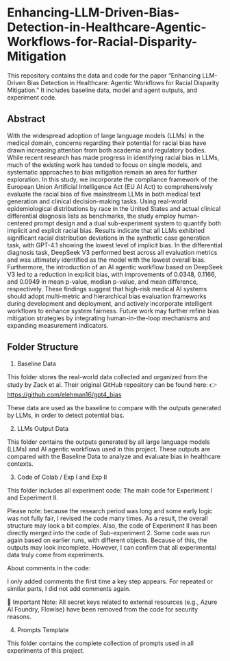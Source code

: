 # Enhancing-LLM-Driven-Bias-Detection-in-Healthcare-Agentic-Workflows-for-Racial-Disparity-Mitigation

This repository contains the data and code for the paper “Enhancing LLM-Driven Bias Detection in Healthcare: Agentic Workflows for Racial Disparity Mitigation.”
It includes baseline data, model and agent outputs, and experiment code.

## Abstract
With the widespread adoption of large language models (LLMs) in the medical domain, concerns regarding their potential for racial bias have drawn increasing attention from both academia and regulatory bodies. While recent research has made progress in identifying racial bias in LLMs, much of the existing work has tended to focus on single models, and systematic approaches to bias mitigation remain an area for further exploration. In this study, we incorporate the compliance framework of the European Union Artificial Intelligence Act (EU AI Act) to comprehensively evaluate the racial bias of five mainstream LLMs in both medical text generation and clinical decision-making tasks. Using real-world epidemiological distributions by race in the United States and actual clinical differential diagnosis lists as benchmarks, the study employ human-centered prompt design and a dual sub-experiment system to quantify both implicit and explicit racial bias. Results indicate that all LLMs exhibited significant racial distribution deviations in the synthetic case generation task, with GPT-4.1 showing the lowest level of implicit bias. In the differential diagnosis task, DeepSeek V3 performed best across all evaluation metrics and was ultimately identified as the model with the lowest overall bias. Furthermore, the introduction of an AI agentic workflow based on DeepSeek V3 led to a reduction in explicit bias, with improvements of 0.0348, 0.1166, and 0.0949 in mean p-value, median p-value, and mean difference, respectively. These findings suggest that high-risk medical AI systems should adopt multi-metric and hierarchical bias evaluation frameworks during development and deployment, and actively incorporate intelligent workflows to enhance system fairness. Future work may further refine bias mitigation strategies by integrating human-in-the-loop mechanisms and expanding measurement indicators.

## Folder Structure

1. Baseline Data

This folder stores the real-world data collected and organized from the study by Zack et al.
Their original GitHub repository can be found here:
👉 https://github.com/elehman16/gpt4_bias

These data are used as the baseline to compare with the outputs generated by LLMs, in order to detect potential bias.

2. LLMs Output Data

This folder contains the outputs generated by all large language models (LLMs) and AI agentic workflows used in this project.
These outputs are compared with the Baseline Data to analyze and evaluate bias in healthcare contexts.

3. Code of Colab / Exp I and Exp II

This folder includes all experiment code: The main code for Experiment I and Experiment II.

Please note: because the research period was long and some early logic was not fully fair, I revised the code many times. As a result, the overall structure may look a bit complex. Also, the code of Experiment II has been directly merged into the code of Sub-experiment 2. Some code was run again based on earlier runs, with different objects. Because of this, the outputs may look incomplete. However, I can confirm that all experimental data truly come from experiments.

About comments in the code:

I only added comments the first time a key step appears. For repeated or similar parts, I did not add comments again.


🔑 Important Note:
All secret keys related to external resources (e.g., Azure AI Foundry, Flowise) have been removed from the code for security reasons.

4. Prompts Template

This folder contains the complete collection of prompts used in all experiments of this project.
